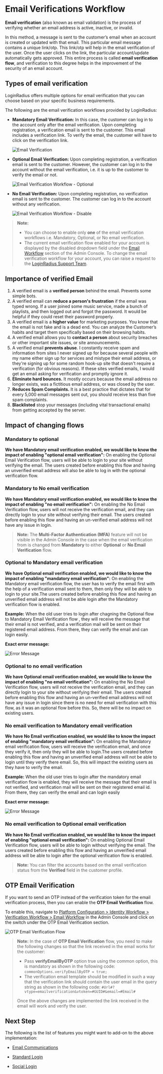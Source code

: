 # Email Verifications Workflow

**Email verification** (also known as email validation) is the process of verifying whether an email address is active, inactive, or invalid.

In this method, a message is sent to the customer’s email when an account is created or updated with that email. This particular email message contains a unique link/otp. This link/otp will help in the email verification of the user. Once the user clicks on the link, the particular account/update automatically gets approved. This entire process is called **email verification flow**, and verification to this degree helps in the improvement of the security of an email account.

## Types of email verification

LoginRadius offers multiple options for email verification that you can choose based on your specific business requirements.

The following are the email verification workflows provided by LoginRadius:

- **Mandatory Email Verification:** In this case, the customer can log in to the account only after the email verification. Upon completing registration, a verification email is sent to the customer. This email includes a verification link. To verify the email, the customer will have to click on the verification link.

  ![Email Verification](https://apidocs.lrcontent.com/images/VerificationFlow_1_114044749563ad6b43e2f550.14501129.png "Email Verification")

- **Optional Email Verification:** Upon completing registration, a verification email is sent to the customer. However, the customer can log in to the account without the email verification, i.e. it is up to the customer to verify the email or not.

  ![Email Verification Workflow - Optional](https://apidocs.lrcontent.com/images/VerificationFlow_2_31724217863ad6da36708f8.92746901.png "Email Verification Workflow - Optional")

- **No Email Verification:** Upon completing registration, no verification email is sent to the customer. The customer can log in to the account without any verification.

  ![Email Verification Workflow - Disable](https://apidocs.lrcontent.com/images/VerificationFlow_3_86508035163ad6f16649c91.37096891.png "Email Verification Workflow - Disable")
> **Note:**
>
> - You can choose to enable only **one** of the email verification workflows i.e. Mandatory, Optional, or No email verification.
> - The current email verification flow enabled for your account is displayed by the disabled dropdown field under the [Email Workflow](https://adminconsole.loginradius.com/platform-configuration/identity-workflow/verification-workflow/email-workflow) section of the Admin Console. To change the email verification workflow for your account, you can raise a request to the [LoginRadius Support Team](https://adminconsole.loginradius.com/support/tickets/open-a-new-ticket).

## Importance of verified Email

1.  A verified email is a **verified person** behind the email. Prevents some simple bots.
2.  A verified email can **reduce a person's frustration** if the email was typed wrong. If a user joined some music service, made a bunch of playlists, and then logged out and forgot the password. It would be helpful if they could reset their password properly.
3.  A verified email is a **higher value** for marketing purposes. You know that the email is not fake and is a dead end. You can analyze the Customer’s habits and target them specifically based on their browsing habits.
4.  A verified email allows you to **contact a person** about security breaches or other important site issues, or site announcements.
5.  A verified email **prevents abuse**. I constantly receive spam and information from sites I never signed up for because several people with my name either sign up for services and mistype their email address, or they're signing up for some random hook-up site that doesn't require a verification (for obvious reasons). If these sites verified emails, I would get an email asking for verification and promptly ignore it.
6.  **Eliminate hard bounces.** It mostly occurs because the email address no longer exists, was a fictitious email address, or was closed by the user.
7.  **Reduces Spam Complaints.** It is a best practice that dictates that for every 5,000 email messages sent out, you should receive less than five spam complaints.
8.  **Blacklisted** stop your messages (including vital transactional emails) from getting accepted by the server.

## Impact of changing flows

### Mandatory to optional

**We have Mandatory email verification enabled, we would like to know the impact of enabling "optional email verification":**  On enabling the Optional Email Verification flow, users will be able to login to your site without verifying the email. The users created before enabling this flow and having an unverified email address will also be able to log in with the optional verification flow.


### Mandatory to No email verification

**We have Mandatory email verification enabled, we would like to know the impact of enabling "no email verification":** On enabling the No Email Verification flow, users will not receive the verification email, and they can directly login to your site without verifying their email. The users created before enabling this flow and having an un-verified email address will not have any issue in login.


> **Note:** The **Multi-Factor Authentication (MFA)** feature will not be visible in the Admin Console in the case when the email verification from is changed from **Mandatory** to either **Optional** or **No Email Verification** flow.


### Optional to Mandatory email verification

**We have Optional email verification enabled, we would like to know the impact of enabling "mandatory email verification":** On enabling the Mandatory email verification flow, the user has to verify the email first with the help of a verification email sent to them, then only they will be able to login to your site.The users created before enabling this flow and having an unverified email address will not be able login after the Mandatory verification flow is enabled.

**Example:** When the old user tries to login after chagning the Optional flow to Mandatory Email Verification flow , they will receive the message that their email is not verified, and a verification mail will be sent on their registered email address. From there, they can verify the email and can login easily.

**Exact error message:**

![Error Message](https://apidocs.lrcontent.com/images/image-23_304628e3bbfeab116.94122096.png "Error Message")


### Optional to no email verification

**We have Optional email verification enabled, we would like to know the impact of enabling "no email verification":** On enabling the No Email Verification flow, users will not receive the verification email, and they can directly login to your site without verifying their email. The users created before enabling this flow and having an un-verified email address will not have any issue in login since there is no need for email verification with this flow, as it was an optional flow before this. So, there will be no impact on existing users.

### No email verification to Mandatory email verification

**We have No Email verification enabled, we would like to know the impact of enabling "mandatory email verification":** On enabling the Mandatory email verification flow, users will receive the verification email, and once they verify it, then only they will be able to login.The users created before enabling this flow and having an unverified email address will not be able to login until they verify there email. So, this will impact the existing users as they have to verify the email.

**Example:** When the old user tries to login after the mandatory email verification flow is enabled, they will receive the message that their email is not verified, and verification mail will be sent on their registered email id. From there, they can verify the email and can login easily

**Exact error message:**

![Error Message](https://apidocs.lrcontent.com/images/image-23_304628e3bbfeab116.94122096.png "Error Message")

### No email verification to Optional email verification

**We have No Email verification enabled, we would like to know the impact of enabling "optional email verification":** On enabling Optional Email Verification flow, users will be able to login without verifying the email. The users created before enabling this flow and having an unverified email address will be able to login after the optional verification flow is enabled.


> **Note:** You can filter the accounts based on the email verification status from the **Verified** field in the customer profile.

## OTP Email Verification

If you want to send an OTP instead of the verification token for the email verification process, then you can enable the **OTP Email Verification** flow.

To enable this, navigate to [Platform Configuration > Identity Workflow > Verification Workflow > Email Workflow](https://adminconsole.loginradius.com/platform-configuration/identity-workflow/verification-workflow/email-workflow) in the Admin Console and click on the switch under the OTP Email Verification section.

![OTP Email Verification Flow](https://apidocs.lrcontent.com/images/VerificationFlow_4_205066724263ad70218a30a1.52885242.png "enter image title OTP Email Verification Flow")

> **Note:** In the case of **OTP Email Verification** flow, you need to make the following changes so that the link received in the email works for the customer:
>
> - Pass **verifyEmailByOTP** option true using the common option, this is mandatory as shown in the following code: `commonOptions.verifyEmailByOTP = true;`
> - The verification email template should be modified in such a way that the verification link should contain the user email in the query string as shown in the following code: `#Url#?vtype=emailverification&vtoken=#GUID#&email=#Email#`
>
> Once the above changes are implemented the link received in the email will work and verify the user.

## Next Step

The following is the list of features you might want to add-on to the above implementation:

- [Email Communications](/authentication/concepts/email-communications/)

- [Standard Login](/authentication/quick-start/standard-login/)

- [Social Login](/authentication/quick-start/social-login/)
